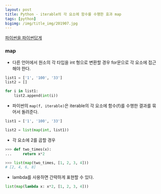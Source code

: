 ```yaml
---
layout: post
title: Python - iterable의 각 요소에 함수를 수행한 효과 map
tags: [python]
bigimg: /img/title_img/201907.jpg
---
```


[파이썬을 파이썬답게](https://programmers.co.kr/learn/courses/4008/lessons/12730)

### map
* 다른 언어에서 원소의 각 타입을 int 형으로 변환할 경우 for문으로 각 요소에 접근해야 한다.

```python
list1 = ['1', '100', '33']
list2 = []

for i in list1:
    list2.append(int(i))
```

* 파이썬의 `map(f, iterable)`은 iterable의 각 요소에 함수(f)를 수행한 결과를 묶어서 돌려준다.

```python
list1 = ['1', '100', '33']

list2 = list(map(int, list1))
```

* 각 요소에 2를 곱할 경우

```python
>>> def two_times(x): 
...     return x*2

>>> list(map(two_times, [1, 2, 3, 4]))
# [2, 4, 6, 8]
```

* lambda를 사용하면 간략하게 표현할 수 있다.

```python
list(map(lambda x: x*2, [1, 2, 3, 4]))
```